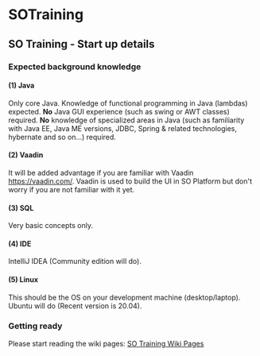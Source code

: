 # SOTraining
## SO Training - Start up details
### Expected background knowledge
#### (1) Java
Only core Java.
Knowledge of functional programming in Java (lambdas) expected.
**No** Java GUI experience (such as swing or AWT classes) required.
**No** knowledge of specialized areas in Java (such as familiarity with Java EE, Java ME versions, JDBC, Spring & related technologies, hybernate and so on...) required.
#### (2) Vaadin
It will be added advantage if you are familiar with Vaadin https://vaadin.com/. Vaadin is used to build the UI in SO Platform but don't worry if you are not familiar with it yet.
#### (3) SQL
Very basic concepts only.
#### (4) IDE
IntelliJ IDEA (Community edition will do).
#### (5) Linux
This should be the OS on your development machine (desktop/laptop). Ubuntu will do (Recent version is 20.04).
### Getting ready
Please start reading the wiki pages: [SO Training Wiki Pages](https://github.com/syampillai/SOTraining/wiki/0001.-Before-You-Start)  
